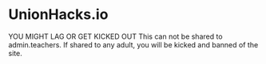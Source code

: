 # UnionHacks.io
YOU MIGHT LAG OR GET KICKED OUT
This can not be shared to admin.teachers. If shared to any adult, you will be kicked and banned of the site. 

